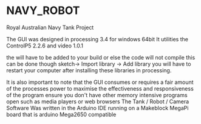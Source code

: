 # NAVY_ROBOT
Royal Australian Navy Tank Project 

The GUI was designed in processing 3.4 for windows 64bit 
It utilities the ControlP5 2.2.6 and video 1.0.1

the will have to be added to your build or else the code will not compile 
this can be done though sketch-> Import library -> Add library 
you will have to restart your computer after installing these libraries in processing.

It is also important to note that the GUI consumes or requires a fair amount of the processes power to maximise the effectiveness and responsiveness of the program ensure you don't have other memory intensive programs open such as media players or web browsers 
The Tank / Robot / Camera Software 
Was written in the Arduino IDE running on a Makeblock MegaPi board that is arduino Mega2650 compatible 

